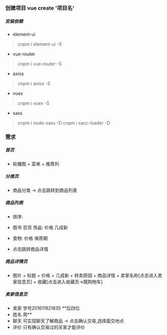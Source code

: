 ### 创建项目 vue create '项目名'

##### 安装依赖

* element-ui  
  
> cnpm i element-ui -S

* vue-router  

> cnpm i vue-router -S

* axios  

> cnpm i axios -S

* vuex  

> cnpm i vuex -S

* sass  

> cnpm i node-sass -D
> cnpm i sacc-loader -D

### 需求

##### 首页

* 轮播图 + 菜单 + 推荐列

##### 分类页

* 商品分类 -> 点击跳转到商品列表

##### 商品列表

* 排序:
* 图书 百货 饰品: 价格 几成新
* 食物: 价格 保质期

* 点击跳转商品详情

##### 商品详情页

* 图片 + 标题 + 价格 + 几成新 + 转卖原因 + 商品详情 + 卖家名称[点击进入卖家信息页] + 收藏[点击进入收藏页->既购物车]
  
##### 卖家信息页

* 卖家 学号201611921835 **后四位
* 姓名 周**
* 聊天 可实现聊天了解商品 -> 点击确认交易,选择面交地点
* 评价 只有确认交易过的买家才能评价
